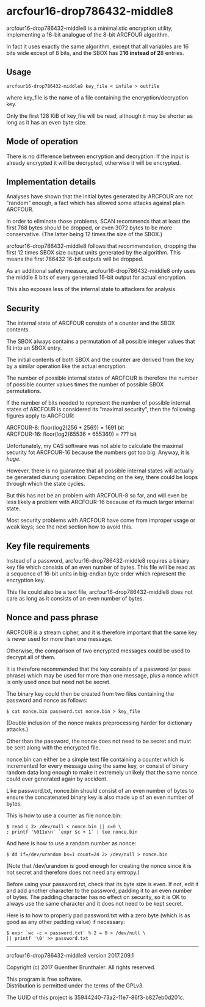 arcfour16-drop786432-middle8
============================

arcfour16-drop786432-middle8 is a minimalistic encryption
utility, implementing a 16-bit analogue of the 8-bit ARCFOUR
algorithm.

In fact it uses exactly the same algorithm, except that all
variables are 16 bits wide except of 8 bits, and the SBOX has
2**16 instead of 2**8 entries.

Usage
-----

	arcfour16-drop786432-middle8 key_file < infile > outfile

where key_file is the name of a file containing the
encryption/decryption key.

Only the first 128 KiB of key_file will be read, although it may
be shorter as long as it has an even byte size.


Mode of operation
-----------------

There is no difference between encryption and decryption: If the
input is already encrypted it will be decrypted, otherwise it
will be encrypted.


Implementation details
----------------------

Analyses have shown that the initial bytes generated by ARCFOUR
are not "random" enough, a fact which has allowed some attacks
against plain ARCFOUR.

In order to eliminate those problems, SCAN recommends that at
least the first 768 bytes should be dropped, or even 3072 bytes
to be more conservative. (The latter being 12 times the size of
the SBOX.)

arcfour16-drop786432-middle8 follows that recommendation,
dropping the first 12 times SBOX size output units generated by
the algorithm. This means the first 786432 16-bit outputs will be
dropped.

As an additional safety measure, arcfour16-drop786432-middle8
only uses the middle 8 bits of every generated 16-bit output for
actual encryption.

This also exposes less of the internal state to attackers for
analysis.


Security
--------

The internal state of ARCFOUR consists of a counter and the
SBOX contents.

The SBOX always contains a permutation of all possible integer
values that fit into an SBOX entry.

The initial contents of both SBOX and the counter are derived
from the key by a similar operation like the actual encryption.

The number of possible internal states of ARCFOUR is therefore
the number of possible counter values times the number of
possible SBOX permutations.

If the number of bits needed to represent the number of possible
internal states of ARCFOUR is considered its "maximal security",
then the following figures apply to ARCFOUR:

ARCFOUR-8: floor(log2(256 * 256!)) = 1691 bit  
ARCFOUR-16: floor(log2(65536 * 65536!)) = ??? bit

Unfortunately, my CAS software was not able to calculate the
maximal security fot ARCFOUR-16 because the numbers got too big.
Anyway, it is *huge*.

However, there is no guarantee that all possible internal states
will actually be generated durung operation: Depending on the
key, there could be loops through which the state cycles.

But this has not be an problem with ARCFOUR-8 so far, and will
even be less likely a problem with ARCFOUR-16 because of its much
larger internal state.

Most security problems with ARCFOUR have come from improper usage
or weak keys; see the next section how to avoid this.


Key file requirements
---------------------

Instead of a password, arcfour16-drop786432-middle8 requires a
binary key file which consists of an even number of bytes. This
file will be read as a sequence of 16-bit units in big-endian
byte order which represent the encryption key.

This file could also be a text file, arcfour16-drop786432-middle8
does not care as long as it consists of an even number of bytes.


Nonce and pass phrase
---------------------

ARCFOUR is a stream cipher, and it is therefore important that
the same key is never used for more than one message.

Otherwise, the comparison of two encrypted messages could be used
to decrypt all of them.

It is therefore recommended that the key consists of a password
(or pass phrase) which may be used for more than one message,
plus a nonce which is only used once but need not be secret.

The binary key could then be created from two files containing
the password and nonce as follows:

	$ cat nonce.bin password.txt nonce.bin > key_file

(Double inclusion of the nonce makes preprocessing harder for
dictionary attacks.)

Other than the password, the nonce does not need to be secret and
must be sent along with the encrypted file.

nonce.bin can either be a simple text file containing a counter
which is incremented for every message using the same key, or
consist of binary random data long enough to make it extremely
unlikely that the same nonce could ever generated again by
accident.

Like password.txt, nonce.bin should consist of an even number of
bytes to ensure the concatenated binary key is also made up of an
even number of bytes.

This is how to use a counter as file nonce.bin:

	$ read c 2> /dev/null < nonce.bin || c=0 \
	; printf '%011u\n' `expr $c + 1` | tee nonce.bin

And here is how to use a random number as nonce:

	$ dd if=/dev/urandom bs=1 count=24 2> /dev/null > nonce.bin

(Note that /dev/urandom is good enough for creating the nonce
since it is not secret and therefore does not need any entropy.)

Before using your password.txt, check that its byte size is even.
If not, edit it and add another character to the password,
padding it to an even number of bytes. The padding character has
no effect on security, so it is OK to always use the same
character and it does not need to be kept secret.

Here is to how to properly pad password.txt with a zero byte
(which is as good as any other padding value) if necessary:

	$ expr `wc -c < password.txt` % 2 = 0 > /dev/null \
	|| printf '\0' >> password.txt

-----

arcfour16-drop786432-middle8 version 2017.209.1

Copyright (c) 2017 Guenther Brunthaler. All rights reserved.

This program is free software.  
Distribution is permitted under the terms of the GPLv3.

The UUID of this project is 35944240-73a2-11e7-86f3-b827eb0d201c.
